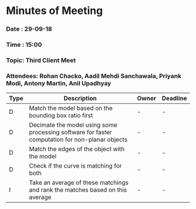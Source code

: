 # Minutes of Meeting
 
### Date : 29-09-18
### Time : 15:00
### Topic: Third Client Meet
### Attendees: Rohan Chacko, Aadil Mehdi Sanchawala, Priyank Modi, Antony Martin, Anil Upadhyay

Type | Description | Owner | Deadline
---- | ---- | ---- | ----
D | Match the model based on the bounding box ratio first | - | -
D | Decimate the model using some processing software for faster computation for non-planar objects | - | -
D | Match the edges of the object with the model | - | -
D | Check if the curve is matching for both | - | -
I | Take an average of these matchings and rank the matches based on this average | - | -

